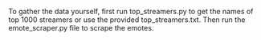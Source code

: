 To gather the data yourself, first run top_streamers.py to get the names of top 1000 streamers or use the provided top_streamers.txt. Then run the emote_scraper.py file to scrape the emotes. 
